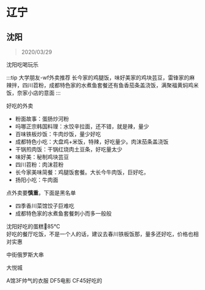 # 辽宁

## 沈阳

> 2020/03/29

沈阳吃喝玩乐

:::tip 大学朋友-wf外卖推荐
长今家的鸡腿饭，味好美家的鸡块芸豆，雷锋家的麻辣拌，四川苕粉，成都特色家的水煮鱼套餐还有鱼香茄条盖浇饭，满聚福黄焖鸡米饭，奈家小店的意面
:::

好吃的外卖

- 粉面故事：蛋肠炒河粉
- 吗哪正宗韩国料理：水饺辛拉面，还不错，就是辣，量少
- 百味铁板炒饭：牛肉炒饭，量少好吃
- 成都特色小吃：大盘鸡+米饭，特辣，好吃量少。肉沫茄条盖浇饭
- 干锅煎肉饭：干锅红烧肉土豆条，好吃量太少
- 味好美：秘制鸡块芸豆
- 四川苕粉：肉沫苕粉
- 长今家美味简餐：鸡腿饭套餐。大长今牛肉饭，巨好吃，
- 扬阳小吃：牛肉面

点外卖要**慎重**，下面是黑名单

- 四季香川菜馆饺子巨难吃
- 成都特色家的水煮鱼套餐刺小而多一般般

沈阳好吃的蛋糕🍰85°C  
好吃的餐厅吃饭，不是一个人的话，建议去春川铁板饭那，量多还好吃，价格也相对实惠

中街俄罗斯大串

大悦城

A馆3F帅气的衣服
DF5电影
CF45好吃的
